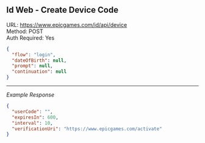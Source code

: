 ## Id Web - Create Device Code

URL: https://www.epicgames.com/id/api/device \
Method: POST \
Auth Required: Yes

```json
{
  "flow": "login",
  "dateOfBirth": null,
  "prompt": null,
  "continuation": null
}
```

---

_Example Response_

```json
{
  "userCode": "",
  "expiresIn": 600,
  "interval": 10,
  "verificationUri": "https://www.epicgames.com/activate"
}
```
